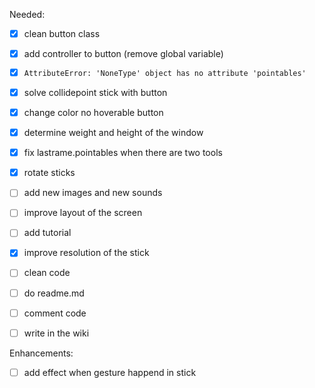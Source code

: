 Needed:

* [x] clean button class
* [x] add controller to button (remove global variable)
* [x] `AttributeError: 'NoneType' object has no attribute 'pointables'`
* [x] solve collidepoint stick with button
* [x] change color no hoverable button
* [x] determine weight and height of the window
* [x] fix lastrame.pointables when there are two tools
* [x] rotate sticks

* [ ] add new images and new sounds
* [ ] improve layout of the screen
* [ ] add tutorial
* [x] improve resolution of the stick
* [ ] clean code
* [ ] do readme.md
* [ ] comment code
* [ ] write in the wiki

Enhancements:
* [ ] add effect when gesture happend in stick
